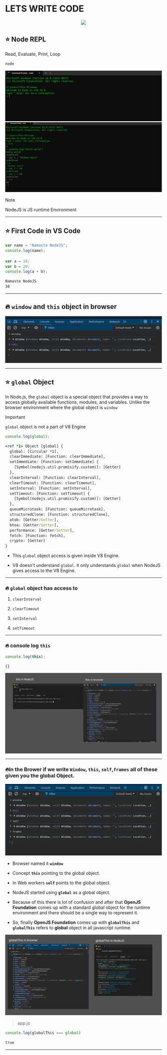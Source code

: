# LETS WRITE CODE 

<div align="center">
<img src="https://developers.redhat.com/sites/default/files/styles/share/public/nodejs-reference-architecture_2x.png?itok=rToXkOcY" />
</div>

## ⭐ Node REPL

Read, Evaluate, Print, Loop

```cmd
node
```

![demo](../assests/demo2.png)
![demo](../assests/demo3.png)

> [!NOTE]
> NodeJS is JS runtime Environment

---

## ⭐ First Code in VS Code

```js
var name = "Namaste NodeJS";
console.log(name);

var a = 10;
var b = 20;
console.log(a + b);
```

```cmd
Namaste NodeJS
30
```

---

## 🔥 `window` and `this` object in browser

![demo](../assests/demo4.png)

---

## ⭐ `global` Object

In Node.js, the `global` object is a special object that provides a way to access globally available functions, modules, and variables. Unlike the browser environment where the global object is `window`

> [!IMPORTANT]
> `global` object is not a part of V8 Engine

```js
console.log(global);
```

```cmd
<ref *1> Object [global] {
  global: [Circular *1],
  clearImmediate: [Function: clearImmediate],
  setImmediate: [Function: setImmediate] {
    [Symbol(nodejs.util.promisify.custom)]: [Getter]
  },
  clearInterval: [Function: clearInterval],
  clearTimeout: [Function: clearTimeout],
  setInterval: [Function: setInterval],
  setTimeout: [Function: setTimeout] {
    [Symbol(nodejs.util.promisify.custom)]: [Getter]
  },
  queueMicrotask: [Function: queueMicrotask],
  structuredClone: [Function: structuredClone],
  atob: [Getter/Setter],
  btoa: [Getter/Setter],
  performance: [Getter/Setter],
  fetch: [Function: fetch],
  crypto: [Getter]
}
```

* This `global` object access is given inside V8 Engine.

* V8 doesn't understand `global`. it only understands `global` when NodeJS gives access to the V8 Engine.

---

### 🔥 `global` object has access to

1. `clearInterval`

2. `clearTimeout`
3. `setInterval`
4. `setTimeout`

---

### 🔥 console log `this`

```js
console.log(this);
```

```cmd
{}
```

![demo](../assests/demo5.png)

---

### 🔥In the Brower if we write `Window`, `this`, `self`,`frames` all of these given you the global Object.

![demo](../assests/demo6.png)

* Browser named it **`window`**

* Concept **`this`** pointing to the global object.

* In Web workers **`self`** points to the global object.

* NodeJS started using **`global`** as a global object.

* Because of this there is lot of confusion and after that **OpenJS Foundation** comes up with a standard global object for the runtime environment and there should be a single way to represent it.

* So, finally **OpenJS Foundation** comes up with **`globalThis`** and **`globalThis`** refers to **global** object in all javascript runtime.

![demo](../assests/demo7.png)

> app.js
```js
console.log(globalThis === global)
```

```cmd
true
```

---